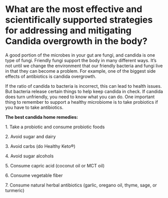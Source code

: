 # What are the most effective and scientifically supported strategies for addressing and mitigating Candida overgrowth in the body?

A good portion of the microbes in your gut are fungi, and candida is one type of fungi. Friendly fungi support the body in many different ways. It’s not until we change the environment that our friendly bacteria and fungi live in that they can become a problem. For example, one of the biggest side effects of antibiotics is candida overgrowth.

If the ratio of candida to bacteria is incorrect, this can lead to health issues. But bacteria release certain things to help keep candida in check. If candida does turn unfriendly, you need to know what you can do. One important thing to remember to support a healthy microbiome is to take probiotics if you have to take antibiotics.

**The best candida home remedies:**

1\. Take a probiotic and consume probiotic foods

2\. Avoid sugar and dairy

3\. Avoid carbs (do Healthy Keto®)

4\. Avoid sugar alcohols

5\. Consume capric acid (coconut oil or MCT oil)

6\. Consume vegetable fiber

7\. Consume natural herbal antibiotics (garlic, oregano oil, thyme, sage, or turmeric)